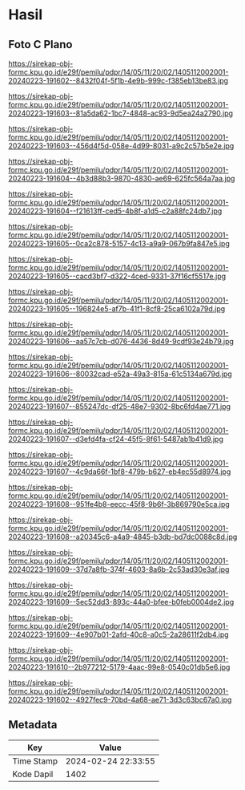 # Hasil

## Foto C Plano

https://sirekap-obj-formc.kpu.go.id/e29f/pemilu/pdpr/14/05/11/20/02/1405112002001-20240223-191602--8432f04f-5f1b-4e9b-999c-f385eb13be83.jpg

https://sirekap-obj-formc.kpu.go.id/e29f/pemilu/pdpr/14/05/11/20/02/1405112002001-20240223-191603--81a5da62-1bc7-4848-ac93-9d5ea24a2790.jpg

https://sirekap-obj-formc.kpu.go.id/e29f/pemilu/pdpr/14/05/11/20/02/1405112002001-20240223-191603--456d4f5d-058e-4d99-8031-a9c2c57b5e2e.jpg

https://sirekap-obj-formc.kpu.go.id/e29f/pemilu/pdpr/14/05/11/20/02/1405112002001-20240223-191604--4b3d88b3-9870-4830-ae69-625fc564a7aa.jpg

https://sirekap-obj-formc.kpu.go.id/e29f/pemilu/pdpr/14/05/11/20/02/1405112002001-20240223-191604--f21613ff-ced5-4b8f-a1d5-c2a88fc24db7.jpg

https://sirekap-obj-formc.kpu.go.id/e29f/pemilu/pdpr/14/05/11/20/02/1405112002001-20240223-191605--0ca2c878-5157-4c13-a9a9-067b9fa847e5.jpg

https://sirekap-obj-formc.kpu.go.id/e29f/pemilu/pdpr/14/05/11/20/02/1405112002001-20240223-191605--cacd3bf7-d322-4ced-9331-37f16cf5517e.jpg

https://sirekap-obj-formc.kpu.go.id/e29f/pemilu/pdpr/14/05/11/20/02/1405112002001-20240223-191605--196824e5-af7b-41f1-8cf8-25ca6102a79d.jpg

https://sirekap-obj-formc.kpu.go.id/e29f/pemilu/pdpr/14/05/11/20/02/1405112002001-20240223-191606--aa57c7cb-d076-4436-8d49-9cdf93e24b79.jpg

https://sirekap-obj-formc.kpu.go.id/e29f/pemilu/pdpr/14/05/11/20/02/1405112002001-20240223-191606--80032cad-e52a-49a3-815a-61c5134a679d.jpg

https://sirekap-obj-formc.kpu.go.id/e29f/pemilu/pdpr/14/05/11/20/02/1405112002001-20240223-191607--855247dc-df25-48e7-9302-8bc6fd4ae771.jpg

https://sirekap-obj-formc.kpu.go.id/e29f/pemilu/pdpr/14/05/11/20/02/1405112002001-20240223-191607--d3efd4fa-cf24-45f5-8f61-5487ab1b41d9.jpg

https://sirekap-obj-formc.kpu.go.id/e29f/pemilu/pdpr/14/05/11/20/02/1405112002001-20240223-191607--4c9da66f-1bf8-479b-b627-eb4ec55d8974.jpg

https://sirekap-obj-formc.kpu.go.id/e29f/pemilu/pdpr/14/05/11/20/02/1405112002001-20240223-191608--951fe4b8-eecc-45f8-9b6f-3b869790e5ca.jpg

https://sirekap-obj-formc.kpu.go.id/e29f/pemilu/pdpr/14/05/11/20/02/1405112002001-20240223-191608--a20345c6-a4a9-4845-b3db-bd7dc0088c8d.jpg

https://sirekap-obj-formc.kpu.go.id/e29f/pemilu/pdpr/14/05/11/20/02/1405112002001-20240223-191609--37d7a8fb-374f-4603-8a6b-2c53ad30e3af.jpg

https://sirekap-obj-formc.kpu.go.id/e29f/pemilu/pdpr/14/05/11/20/02/1405112002001-20240223-191609--5ec52dd3-893c-44a0-bfee-b0feb0004de2.jpg

https://sirekap-obj-formc.kpu.go.id/e29f/pemilu/pdpr/14/05/11/20/02/1405112002001-20240223-191609--4e907b01-2afd-40c8-a0c5-2a28611f2db4.jpg

https://sirekap-obj-formc.kpu.go.id/e29f/pemilu/pdpr/14/05/11/20/02/1405112002001-20240223-191610--2b977212-5179-4aac-99e8-0540c01db5e6.jpg

https://sirekap-obj-formc.kpu.go.id/e29f/pemilu/pdpr/14/05/11/20/02/1405112002001-20240223-191602--4927fec9-70bd-4a68-ae71-3d3c63bc67a0.jpg


## Metadata

| Key        | Value               |
| ---------- | ------------------- |
| Time Stamp | 2024-02-24 22:33:55 |
| Kode Dapil | 1402                |




